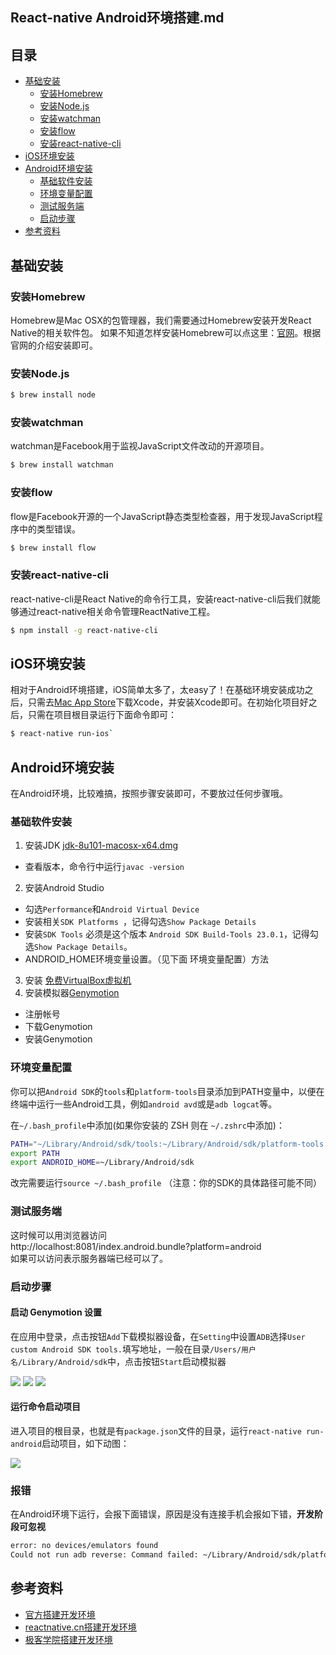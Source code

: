 React-native Android环境搭建.md
---

## 目录

- [基础安装](#基础安装)
  - [安装Homebrew](#安装homebrew)
  - [安装Node.js](#安装nodejs)
  - [安装watchman](#安装watchman)
  - [安装flow](#安装flow)
  - [安装react-native-cli](#安装react-native-cli)
- [iOS环境安装](#ios环境安装)
- [Android环境安装](#android环境安装)
  - [基础软件安装](#基础软件安装)
  - [环境变量配置](#环境变量配置)
  - [测试服务端](#测试服务端)
  - [启动步骤](#启动步骤)
- [参考资料](#参考资料)

## 基础安装

### 安装Homebrew

Homebrew是Mac OSX的包管理器，我们需要通过Homebrew安装开发React Native的相关软件包。
如果不知道怎样安装Homebrew可以点这里：[官网](http://brew.sh/index_zh-cn.html)。根据官网的介绍安装即可。

### 安装Node.js

```bash
$ brew install node
```

### 安装watchman

watchman是Facebook用于监视JavaScript文件改动的开源项目。

```bash
$ brew install watchman
```

### 安装flow

flow是Facebook开源的一个JavaScript静态类型检查器，用于发现JavaScript程序中的类型错误。

```bash
$ brew install flow
```

### 安装react-native-cli

react-native-cli是React Native的命令行工具，安装react-native-cli后我们就能够通过react-native相关命令管理ReactNative工程。

```bash
$ npm install -g react-native-cli
```

## iOS环境安装

相对于Android环境搭建，iOS简单太多了，太easy了！在基础环境安装成功之后，只需去[Mac App Store](https://itunes.apple.com/us/app/xcode/id497799835?mt=12)下载Xcode，并安装Xcode即可。在初始化项目好之后，只需在项目根目录运行下面命令即可：

```bash
$ react-native run-ios`
```

## Android环境安装

在Android环境，比较难搞，按照步骤安装即可，不要放过任何步骤哦。

### 基础软件安装

1. 安装JDK [jdk-8u101-macosx-x64.dmg](http://www.oracle.com/technetwork/java/javase/downloads/index-jsp-138363.html)
  - 查看版本，命令行中运行`javac -version`
2. 安装Android Studio
  - 勾选`Performance`和`Android Virtual Device`
  - 安装相关`SDK Platforms `，记得勾选`Show Package Details`
  - 安装`SDK Tools` 必须是这个版本 `Android SDK Build-Tools 23.0.1`，记得勾选`Show Package Details`。
  - ANDROID_HOME环境变量设置。（见下面 环境变量配置）方法
3. 安装 [免费VirtualBox虚拟机](https://www.virtualbox.org/)
4. 安装模拟器[Genymotion](http://www.genymotion.net/)
  - 注册帐号
  - 下载Genymotion
  - 安装Genymotion

### 环境变量配置

你可以把`Android SDK`的`tools`和`platform-tools`目录添加到PATH变量中，以便在终端中运行一些Android工具，例如`android avd`或是`adb logcat`等。  

在`~/.bash_profile`中添加(如果你安装的 ZSH 则在 `~/.zshrc`中添加)：

```bash
PATH="~/Library/Android/sdk/tools:~/Library/Android/sdk/platform-tools:${PATH}"
export PATH
export ANDROID_HOME=~/Library/Android/sdk
```

改完需要运行`source ~/.bash_profile`
（注意：你的SDK的具体路径可能不同）

### 测试服务端

这时候可以用浏览器访问  
http://localhost:8081/index.android.bundle?platform=android  
如果可以访问表示服务器端已经可以了。

### 启动步骤

#### 启动 Genymotion 设置

在应用中登录，点击按钮`Add`下载模拟器设备，在`Setting`中设置`ADB`选择`User custom Android SDK tools.`填写地址，一般在目录`/Users/用户名/Library/Android/sdk`中，点击按钮`Start`启动模拟器

![](img/Genymotion01.jpg)
![](img/Genymotion02.jpg)
![](img/Genymotion03.jpg)

#### 运行命令启动项目

进入项目的根目录，也就是有`package.json`文件的目录，运行`react-native run-android`启动项目，如下动图：

![](img/React-native-run.gif)

### 报错

在Android环境下运行，会报下面错误，原因是没有连接手机会报如下错，**开发阶段可忽视**

```bash
error: no devices/emulators found
Could not run adb reverse: Command failed: ~/Library/Android/sdk/platform-tools/adb reverse tcp:8081 tcp:8081
```

## 参考资料

- [官方搭建开发环境](https://facebook.github.io/react-native/docs/getting-started.html#content)
- [reactnative.cn搭建开发环境](http://reactnative.cn/docs/0.35/getting-started.html)
- [极客学院搭建开发环境](http://wiki.jikexueyuan.com/project/react-native/DevelopmentSetupAndroid.html)
